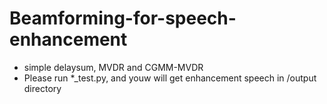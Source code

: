# Beamforming-for-speech-enhancement
- simple delaysum, MVDR and CGMM-MVDR
- Please run *_test.py, and youw will get enhancement speech in /output directory

